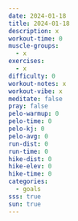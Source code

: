 ```yaml
---
date: 2024-01-18
title: 2024-01-18
description: x
workout-time: 0
muscle-groups:
  - x
exercises:
  - x
difficulty: 0
workout-notes: x
workout-vibe: x
meditate: false
pray: false
pelo-warmup: 0
pelo-time: 0
pelo-kj: 0
pelo-avg: 0
run-dist: 0
run-time: 0
hike-dist: 0
hike-elev: 0
hike-time: 0
categories:
  - goals
sss: true
sun: true
---
```

